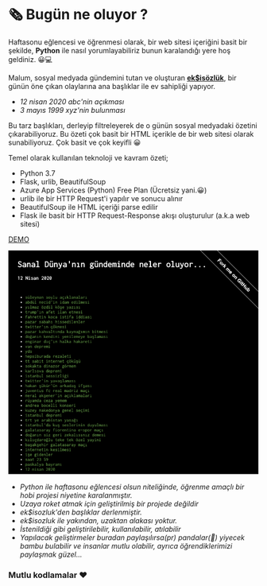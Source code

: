 # 🗞 Bugün ne oluyor ?

Haftasonu eğlencesi ve öğrenmesi olarak, bir web sitesi içeriğini basit bir şekilde, __Python__ ile nasıl yorumlayabiliriz bunun karalandığı yere hoş geldiniz. 😀💻

Malum, sosyal medyada gündemini tutan ve oluşturan __[ek$isözlük](https://eksisozluk.com)__, bir günün öne çıkan olaylarına ana başlıklar ile ev sahipliği yapıyor. 

- _12 nisan 2020 abc'nin açıkması_
- _3 mayıs 1999 xyz'nin bulunması_

Bu tarz başlıkları, derleyip filtreleyerek de o günün sosyal medyadaki özetini çıkarabiliyoruz. Bu özeti çok basit bir HTML içerikle de bir web sitesi olarak sunabiliyoruz. Çok basit ve çok keyifli 😀
 
Temel olarak kullanılan teknoloji ve kavram özeti;

- Python 3.7
- Flask, urlib, BeautifulSoup
- Azure App Services (Python) Free Plan (Ücretsiz yani.😀)
- urlib ile bir HTTP Request'i yapılır ve sonucu alınır
- BeautifulSoup ile HTML içeriği parse edilir
- Flask ile basit bir HTTP Request-Response akışı oluşturulur (a.k.a web sitesi)


<a href="https://bugun-ne-oluyor.azurewebsites.net/" target="_blank">DEMO</a>

<img src="https://github.com/ardacetinkaya/bugun-ne-oluyor/blob/master/Sample.png" width="800" />


- _Python ile haftasonu eğlencesi olsun niteliğinde, öğrenme amaçlı bir hobi projesi niyetine karalanmıştır._
- _Uzaya roket atmak için geliştirilmiş bir projede değildir_
- _ek$isozluk'den başlıklar derlenmiştir._
- _ek$isozluk ile yakından, uzaktan alakası yoktur._
- _İstenildiği gibi geliştirilebilir, kullanılabilir, atılabilir_
- _Yapılacak geliştirmeler buradan paylaşılırsa(pr) pandalar(🐼) yiyecek bambu bulabilir ve insanlar mutlu olabilir, ayrıca öğrendiklerimizi paylaşmak güzel..._ 
 
 ### Mutlu kodlamalar ❤️ ###
 

